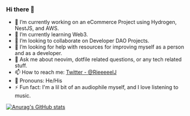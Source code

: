 ### Hi there 👋

- 🔭 I’m currently working on an eCommerce Project using Hydrogen, NestJS, and AWS.
- 🌱 I’m currently learning Web3.
- 👯 I’m looking to collaborate on Developer DAO Projects.
- 🤔 I’m looking for help with resources for improving myself as a person and as a developer.
- 💬 Ask me about neovim, dotfile related questions, or any tech related stuff.
- 📫 How to reach me: [Twitter - @RieeeeelJ](https://twitter.com/RieeeeelJ)
- 👨 Pronouns: He/His
- ⚡ Fun fact: I'm a lil bit of an audiophile myself, and I love listening to music.

[![Anurag's GitHub stats](https://github-readme-stats.vercel.app/api?username=RielJ&theme=gruvbox&show_icons=true)](https://github.com/anuraghazra/github-readme-stats)
